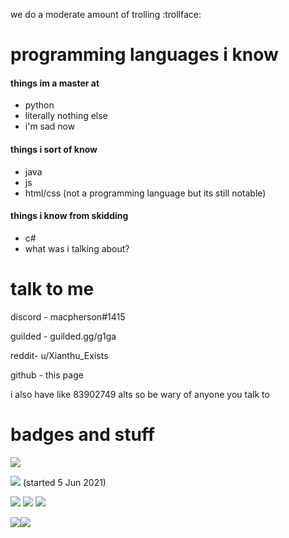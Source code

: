 we do a moderate amount of trolling :trollface:

# programming languages i know
#### things im a master at
- python
- literally nothing else
- i'm sad now
#### things i sort of know
- java
- js
- html/css (not a programming language but its still notable)
#### things i know from skidding
- c#
- what was i talking about?

# talk to me
discord - macpherson#1415

guilded - guilded.gg/g1ga

reddit- u/Xianthu_Exists

github - this page

i also have like 83902749 alts so be wary of anyone you talk to

# badges and stuff
<img align="center" src="https://github-readme-stats.vercel.app/api/?username=Errorcrafter&theme=prussian"/>


<img src="https://komarev.com/ghpvc/?username=Errorcrafter2&color=brightgreen&style=flat-square"> (started 5 Jun 2021)


<img src="https://img.shields.io/github/followers/Errorcrafter?color=blue&logo=red&logoColor=red&style=flat-square"> <img src="https://img.shields.io/badge/aaaaaaaaaaaaaaa-aaaaaa-yellow?style=flat-square"> <img src="https://img.shields.io/badge/hail-sun%20corp-ff6739?style=flat-square">

<img src="https://github-readme-stats.vercel.app/api/top-langs/?username=Errorcrafter&layout=compact&include_all_commits=true&show_icons=true"><img src="https://github-readme-stats.vercel.app/api/top-langs/?username=SunCorpTechnologies&layout=compact&include_all_commits=true&show_icons=true">

